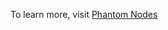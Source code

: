 To learn more, visit [Phantom Nodes](https://turbo.build/core-concepts/monorepos/the-task-graph#phantom-nodes)
